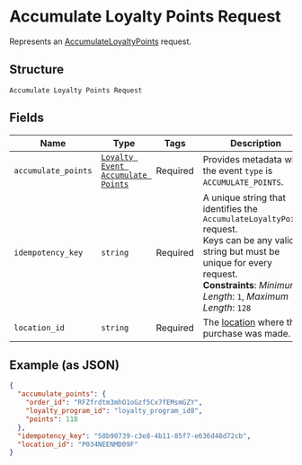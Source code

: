 
# Accumulate Loyalty Points Request

Represents an [AccumulateLoyaltyPoints](../../doc/api/loyalty.md#accumulate-loyalty-points) request.

## Structure

`Accumulate Loyalty Points Request`

## Fields

| Name | Type | Tags | Description |
|  --- | --- | --- | --- |
| `accumulate_points` | [`Loyalty Event Accumulate Points`](../../doc/models/loyalty-event-accumulate-points.md) | Required | Provides metadata when the event `type` is `ACCUMULATE_POINTS`. |
| `idempotency_key` | `string` | Required | A unique string that identifies the `AccumulateLoyaltyPoints` request.<br>Keys can be any valid string but must be unique for every request.<br>**Constraints**: *Minimum Length*: `1`, *Maximum Length*: `128` |
| `location_id` | `string` | Required | The [location](entity:Location) where the purchase was made. |

## Example (as JSON)

```json
{
  "accumulate_points": {
    "order_id": "RFZfrdtm3mhO1oGzf5Cx7fEMsmGZY",
    "loyalty_program_id": "loyalty_program_id8",
    "points": 118
  },
  "idempotency_key": "58b90739-c3e8-4b11-85f7-e636d48d72cb",
  "location_id": "P034NEENMD09F"
}
```

